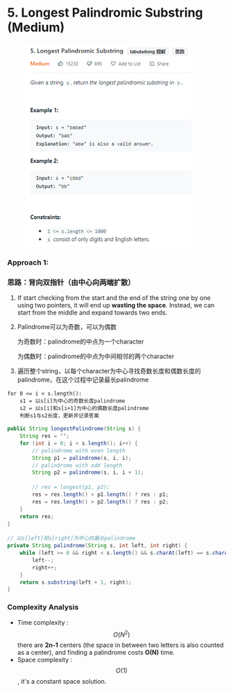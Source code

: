 # 5. Longest Palindromic Substring (Medium)

<figure><img src="../../../.gitbook/assets/image (25) (1).png" alt=""><figcaption></figcaption></figure>

### Approach 1:

### 思路：背向双指针（由中心向两端扩散）

1. If start checking from the start and the end of the string one by one using two pointers, it will end up **wasting the space**. Instead, we can start from the middle and expand towards two ends.
2.  Palindrome可以为奇数，可以为偶数

    为奇数时：palindrome的中点为一个character

    为偶数时：palindrome的中点为中间相邻的两个character
3. 遍历整个string，以每个character为中心寻找奇数长度和偶数长度的palindrome，在这个过程中记录最长palindrome

```
for 0 <= i < s.length():
    s1 = 以s[i]为中心的奇数长度palindrome
    s2 = 以s[i]和s[i+1]为中心的偶数长度palindrome
    判断s1与s2长度，更新并记录答案
```

```java
public String longestPalindrome(String s) {
    String res = "";
    for (int i = 0; i < s.length(); i++) {
        // palindrome with even length
        String p1 = palindrome(s, i, i);
        // palindrome with odd length
        String p2 = palindrome(s, i, i + 1);

        // res = longest(p1, p2);
        res = res.length() > p1.length() ? res : p1;
        res = res.length() > p2.length() ? res : p2;
    }
    return res;
}

// 以s[left]和s[right]为中心的最长palindrome
private String palindrome(String s, int left, int right) {
    while (left >= 0 && right < s.length() && s.charAt(left) == s.charAt(right) {
        left--;
        right++;
    }
    return s.substring(left + 1, right);
}
```

### Complexity Analysis

* Time complexity : $$O(N^2)$$ there are **2n-1** centers (the space in between two letters is also counted as a center), and finding a palindrome costs **O(N)** time.
* Space complexity : $$O(1)$$, it's a constant space solution.
